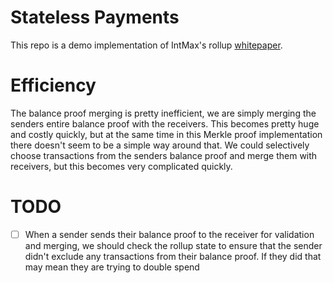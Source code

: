 # Stateless Payments

This repo is a demo implementation of IntMax's rollup [whitepaper](https://eprint.iacr.org/2023/1082.pdf).

# Efficiency

The balance proof merging is pretty inefficient, we are simply merging the senders entire balance proof with the receivers. This becomes pretty huge and costly quickly, but at the same time in this Merkle proof implementation there doesn't seem to be a simple way around that. We could selectively choose transactions from the senders balance proof and merge them with receivers, but this becomes very complicated quickly. 


# TODO

- [ ] When a sender sends their balance proof to the receiver for validation and merging, we should check the rollup state to ensure that the sender didn't exclude any transactions from their balance proof. If they did that may mean they are trying to double spend
